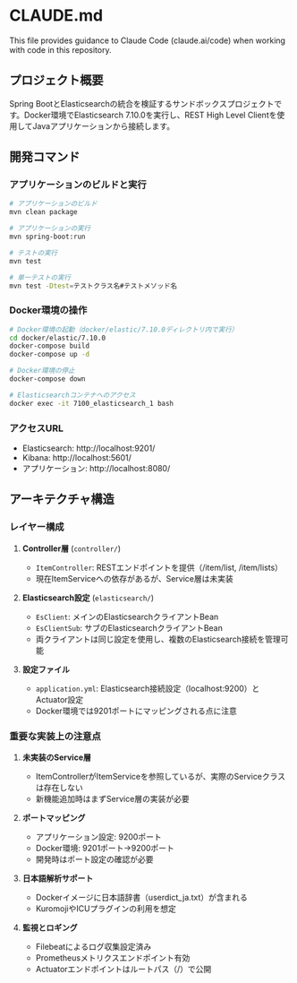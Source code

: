 # CLAUDE.md

This file provides guidance to Claude Code (claude.ai/code) when working with code in this repository.

## プロジェクト概要

Spring BootとElasticsearchの統合を検証するサンドボックスプロジェクトです。Docker環境でElasticsearch 7.10.0を実行し、REST High Level Clientを使用してJavaアプリケーションから接続します。

## 開発コマンド

### アプリケーションのビルドと実行
```bash
# アプリケーションのビルド
mvn clean package

# アプリケーションの実行
mvn spring-boot:run

# テストの実行
mvn test

# 単一テストの実行
mvn test -Dtest=テストクラス名#テストメソッド名
```

### Docker環境の操作
```bash
# Docker環境の起動（docker/elastic/7.10.0ディレクトリ内で実行）
cd docker/elastic/7.10.0
docker-compose build
docker-compose up -d

# Docker環境の停止
docker-compose down

# Elasticsearchコンテナへのアクセス
docker exec -it 7100_elasticsearch_1 bash
```

### アクセスURL
- Elasticsearch: http://localhost:9201/
- Kibana: http://localhost:5601/
- アプリケーション: http://localhost:8080/

## アーキテクチャ構造

### レイヤー構成
1. **Controller層** (`controller/`)
   - `ItemController`: RESTエンドポイントを提供（/item/list, /item/lists）
   - 現在ItemServiceへの依存があるが、Service層は未実装

2. **Elasticsearch設定** (`elasticsearch/`)
   - `EsClient`: メインのElasticsearchクライアントBean
   - `EsClientSub`: サブのElasticsearchクライアントBean
   - 両クライアントは同じ設定を使用し、複数のElasticsearch接続を管理可能

3. **設定ファイル**
   - `application.yml`: Elasticsearch接続設定（localhost:9200）とActuator設定
   - Docker環境では9201ポートにマッピングされる点に注意

### 重要な実装上の注意点

1. **未実装のService層**
   - ItemControllerがItemServiceを参照しているが、実際のServiceクラスは存在しない
   - 新機能追加時はまずService層の実装が必要

2. **ポートマッピング**
   - アプリケーション設定: 9200ポート
   - Docker環境: 9201ポート→9200ポート
   - 開発時はポート設定の確認が必要

3. **日本語解析サポート**
   - Dockerイメージに日本語辞書（userdict_ja.txt）が含まれる
   - KuromojiやICUプラグインの利用を想定

4. **監視とロギング**
   - Filebeatによるログ収集設定済み
   - Prometheusメトリクスエンドポイント有効
   - Actuatorエンドポイントはルートパス（/）で公開
